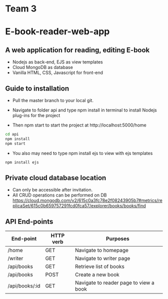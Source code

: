 # Team 3

# E-book-reader-web-app
## A web application for reading, editing E-book


- Nodejs as back-end, EJS as view templates
- Cloud MongoDB as database
- Vanilla HTML, CSS, Javascript for front-end

## Guide to installation

- Pull the master branch to your local git.

- Navigate to folder api and type npm install in terminal to install Nodejs plug-ins for the project
- Then npm start to start the project at http://localhost:5000/home

```sh
cd api
npm install
npm start
```

- You also may need to type npm install ejs to view with ejs templates 

```sh
npm install ejs
```

## Private cloud database location
- Can only be accessible after invitation.
- All CRUD operations can be performed on DB
https://cloud.mongodb.com/v2/615c0a3fc78e2f08243905b7#metrics/replicaSet/615c0b659757291fcd0fca57/explorer/books/books/find

## API End-points



| End-point | HTTP verb | Purposes 
| ------ | ------ | ------|
| /home | GET | Navigate to homepage
| /writer | GET | Navigate to writer page
| /api/books | GET | Retrieve list of books
| /api/books | POST | Create a new book
| /api/books/:id | GET | Navigate to reader page to view a book




